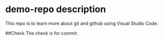 # demo-repo description
This repo is to learn more about git and github using Visual Studio Code.

##Check 
The check is for commit.